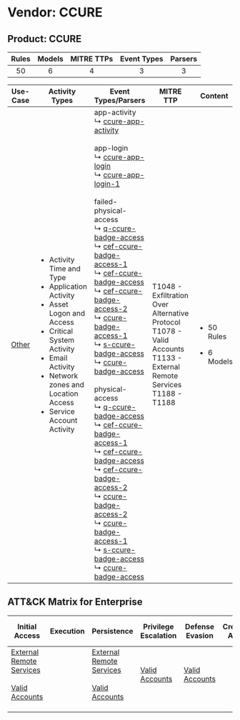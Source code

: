 Vendor: CCURE
=============
Product: CCURE
--------------
| Rules | Models | MITRE TTPs | Event Types | Parsers |
|:-----:|:------:|:----------:|:-----------:|:-------:|
|  50   |   6    |     4      |      3      |    3    |

|               Use-Case                | Activity Types                                                                                                                                                                                                                           | Event Types/Parsers                                                                                                                                                                                                                                                                                                                                                                                                                                                                                                                                                                                                                                                                                                                                                                                                                                                                                                                                                                                                                                                                                                                                                                                                                                                                                                                                                                                                                                                                                                                                                                  | MITRE TTP                                                                                                                         | Content                                              |
|:-------------------------------------:| ---------------------------------------------------------------------------------------------------------------------------------------------------------------------------------------------------------------------------------------- | ------------------------------------------------------------------------------------------------------------------------------------------------------------------------------------------------------------------------------------------------------------------------------------------------------------------------------------------------------------------------------------------------------------------------------------------------------------------------------------------------------------------------------------------------------------------------------------------------------------------------------------------------------------------------------------------------------------------------------------------------------------------------------------------------------------------------------------------------------------------------------------------------------------------------------------------------------------------------------------------------------------------------------------------------------------------------------------------------------------------------------------------------------------------------------------------------------------------------------------------------------------------------------------------------------------------------------------------------------------------------------------------------------------------------------------------------------------------------------------------------------------------------------------------------------------------------------------ | --------------------------------------------------------------------------------------------------------------------------------- | ---------------------------------------------------- |
| [Other](../UseCases/usecase_other.md) | <ul><li>Activity Time  and Type</li><li>Application Activity</li><li>Asset Logon and Access</li><li>Critical System Activity</li><li>Email Activity</li><li>Network zones and Location Access</li><li>Service Account Activity</li></ul> |  app-activity<br> ↳ [ccure-app-activity](../Parsers/parserContent_ccure-app-activity.md)<br><br> app-login<br> ↳ [ccure-app-login](../Parsers/parserContent_ccure-app-login.md)<br> ↳ [ccure-app-login-1](../Parsers/parserContent_ccure-app-login-1.md)<br><br> failed-physical-access<br> ↳ [q-ccure-badge-access](../Parsers/parserContent_q-ccure-badge-access.md)<br> ↳ [cef-ccure-badge-access-1](../Parsers/parserContent_cef-ccure-badge-access-1.md)<br> ↳ [cef-ccure-badge-access](../Parsers/parserContent_cef-ccure-badge-access.md)<br> ↳ [cef-ccure-badge-access-2](../Parsers/parserContent_cef-ccure-badge-access-2.md)<br> ↳ [ccure-badge-access-1](../Parsers/parserContent_ccure-badge-access-1.md)<br> ↳ [s-ccure-badge-access](../Parsers/parserContent_s-ccure-badge-access.md)<br> ↳ [ccure-badge-access](../Parsers/parserContent_ccure-badge-access.md)<br><br> physical-access<br> ↳ [q-ccure-badge-access](../Parsers/parserContent_q-ccure-badge-access.md)<br> ↳ [cef-ccure-badge-access-1](../Parsers/parserContent_cef-ccure-badge-access-1.md)<br> ↳ [cef-ccure-badge-access](../Parsers/parserContent_cef-ccure-badge-access.md)<br> ↳ [cef-ccure-badge-access-2](../Parsers/parserContent_cef-ccure-badge-access-2.md)<br> ↳ [ccure-badge-access-2](../Parsers/parserContent_ccure-badge-access-2.md)<br> ↳ [ccure-badge-access-1](../Parsers/parserContent_ccure-badge-access-1.md)<br> ↳ [s-ccure-badge-access](../Parsers/parserContent_s-ccure-badge-access.md)<br> ↳ [ccure-badge-access](../Parsers/parserContent_ccure-badge-access.md)<br> | T1048 - Exfiltration Over Alternative Protocol<br>T1078 - Valid Accounts<br>T1133 - External Remote Services<br>T1188 - T1188<br> | <ul><li>50 Rules</li></ul><ul><li>6 Models</li></ul> |

ATT&CK Matrix for Enterprise
----------------------------
| Initial Access                                                                                                                                   | Execution | Persistence                                                                                                                                      | Privilege Escalation                                                | Defense Evasion                                                     | Credential Access | Discovery | Lateral Movement | Collection | Command and Control | Exfiltration                                                                                | Impact |
| ------------------------------------------------------------------------------------------------------------------------------------------------ | --------- | ------------------------------------------------------------------------------------------------------------------------------------------------ | ------------------------------------------------------------------- | ------------------------------------------------------------------- | ----------------- | --------- | ---------------- | ---------- | ------------------- | ------------------------------------------------------------------------------------------- | ------ |
| [External Remote Services](https://attack.mitre.org/techniques/T1133)<br><br>[Valid Accounts](https://attack.mitre.org/techniques/T1078)<br><br> |           | [External Remote Services](https://attack.mitre.org/techniques/T1133)<br><br>[Valid Accounts](https://attack.mitre.org/techniques/T1078)<br><br> | [Valid Accounts](https://attack.mitre.org/techniques/T1078)<br><br> | [Valid Accounts](https://attack.mitre.org/techniques/T1078)<br><br> |                   |           |                  |            |                     | [Exfiltration Over Alternative Protocol](https://attack.mitre.org/techniques/T1048)<br><br> |        |